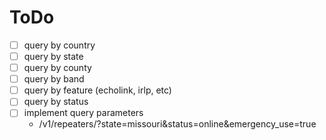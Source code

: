 # ToDo

- [ ] query by country
- [ ] query by state
- [ ] query by county
- [ ] query by band
- [ ] query by feature (echolink, irlp, etc)
- [ ] query by status
- [ ] implement query parameters
  - /v1/repeaters/?state=missouri&status=online&emergency_use=true
